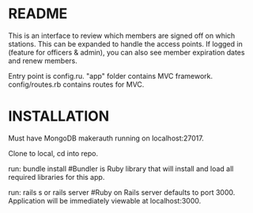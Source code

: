 # README
This is an interface to review which members are signed off on which stations.  This can be expanded to handle the access points.  If logged in (feature for officers & admin), you can also see member expiration dates and renew members.  

Entry point is config.ru.
"app" folder contains MVC framework.
config/routes.rb contains routes for MVC.

# INSTALLATION
Must have MongoDB makerauth running on localhost:27017.

Clone to local, cd into repo.

run: bundle install  #Bundler is Ruby library that will install and load all required libraries for this app.

run: rails s or rails server #Ruby on Rails server defaults to port 3000. Application will be immediately viewable at localhost:3000.
